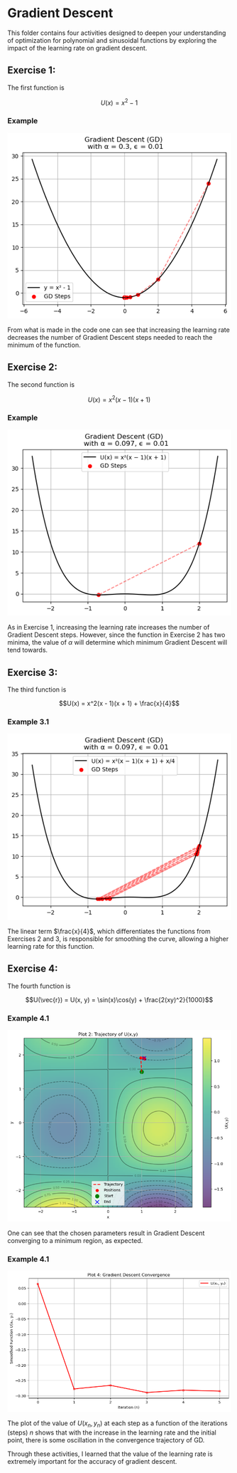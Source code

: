# Gradient Descent

This folder contains four activities designed to deepen your understanding of optimization for polynomial and sinusoidal functions by exploring the impact of the learning rate on gradient descent.

## Exercise 1:

The first function is

$$U(x) = x^2 - 1$$

### Example

![alt text](image-1.png)

From what is made in the code one can see that increasing the learning rate decreases the number of Gradient Descent steps needed to reach the minimum of the function.

## Exercise 2:

The second function is

$$U(x) = x^2(x - 1)(x + 1)$$

### Example

![alt text](image-3.png)

As in Exercise 1, increasing the learning rate increases the number of Gradient Descent steps. However, since the function in Exercise 2 has two minima, the value of $\alpha$ will determine which minimum Gradient Descent will tend towards.

## Exercise 3:

The third function is

$$U(x) = x^2(x - 1)(x + 1) + \frac{x}{4}$$

### Example 3.1

![alt text](image-4.png)

The linear term $\frac{x}{4}$, which differentiates the functions from Exercises 2 and 3, is responsible for smoothing the curve, allowing a higher learning rate for this function.

## Exercise 4:

The fourth function is

$$U(\vec{r}) = U(x, y) = \sin(x)\cos(y) + \frac{2(xy)^2}{1000}$$

### Example 4.1

![alt text](image-6.png)

One can see that the chosen parameters result in Gradient Descent converging to a minimum region, as expected.

### Example 4.1

![alt text](image-7.png)

The plot of the value of $U(x_{n}, y_{n})$ at each step as a function of the iterations (steps) $n$ shows that with the increase in the learning rate and the initial point, there is some oscillation in the convergence trajectory of GD.

Through these activities, I learned that the value of the learning rate is extremely important for the accuracy of gradient descent.
